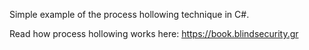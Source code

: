 Simple example of the process hollowing technique in C#.

Read how process hollowing works here: https://book.blindsecurity.gr
